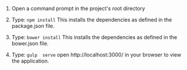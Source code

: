 1) Open a command prompt in the project's root directory 

2) Type: `npm install`
    This installs the dependencies as defined in the package.json file.

2) Type: `bower install`
    This installs the dependencies as defined in the bower.json file.
    
3) Type: `gulp  serve`
    open http://localhost:3000/  in your browser to view the application.
